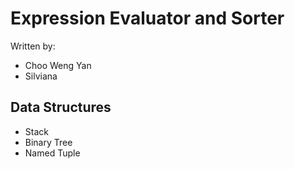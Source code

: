 # Expression Evaluator and Sorter

Written by:
- Choo Weng Yan
- Silviana

## Data Structures

* Stack
* Binary Tree
* Named Tuple
